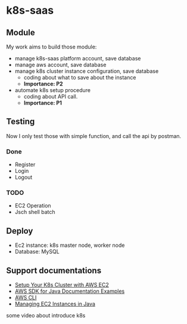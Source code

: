 # k8s-saas

## Module
My work aims to build those module:
+ manage k8s-saas platform account, save database
+ manage aws account, save database
+ manage k8s cluster instance configuration, save database
  + coding about what to save about the instance 
  + **Importance: P2**
+ automate k8s setup procedure
  + coding about API call.
  + **Importance: P1**

## Testing

Now I only test those with simple function, and call the api by postman.
### Done
+ Register
+ Login
+ Logout

### TODO
+ EC2 Operation
+ Jsch shell batch

## Deploy
+ Ec2 instance: k8s master node, worker node
+ Database: MySQL  

## Support documentations

+ [Setup Your K8s Cluster with AWS EC2](https://milindasenaka96.medium.com/setup-your-k8s-cluster-with-aws-ec2-3768d78e7f05)
+ [AWS SDK for Java Documentation Examples](https://github.com/awsdocs/aws-doc-sdk-examples/tree/main/java)
+ [AWS CLI](https://awscli.amazonaws.com/v2/documentation/api/latest/reference/index.html)
+ [Managing EC2 Instances in Java](https://www.baeldung.com/ec2-java)

some video about introduce k8s